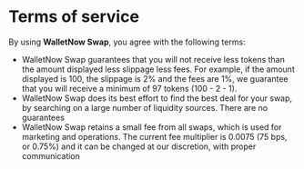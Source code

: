 # Terms of service

By using **WalletNow Swap**, you agree with the following terms:

* WalletNow Swap guarantees that you will not receive less tokens than the amount displayed less slippage less fees. For example, if the amount displayed is 100, the slippage is 2% and the fees are 1%, we guarantee that you will receive a minimum of 97 tokens (100 - 2 - 1).
* WalletNow Swap does its best effort to find the best deal for your swap, by searching on a large number of liquidity sources. There are no guarantees
* WalletNow Swap retains a small fee from all swaps, which is used for marketing and operations. The current fee multiplier is 0.0075 (75 bps, or 0.75%) and it can be changed at our discretion, with proper communication
